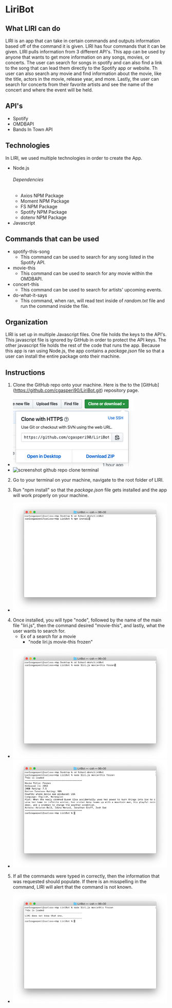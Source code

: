 # LiriBot

## What LIRI can do
LIRI is an app that can take in certain commands and outputs information based off of the command it is given. LIRI has four commands that it can be given. LIRI pulls information from 3 different API's. This app can be used by anyone that wants to get more information on any songs, movies, or concerts. The user can search for songs in spotify and can also find a link to the song that can lead them directly to the Spotify app or website. Th user can also search any movie and find information about the movie, like the title, actors in the movie, release year, and more. Lastly, the user can search for concerts from their favorite artists and see the name of the concert and where the event will be held.

## API's
*   Spotify
*   OMDBAPI
*   Bands In Town API

## Technologies
In LIRI, we used multiple technologies in order to create the App.
*   Node.js
    ###### Dependencies
    *   Axios NPM Package
    *   Moment NPM Package
    *   FS NPM Package
    *   Spotify NPM Package
    *   dotenv NPM Package
*   Javascript

## Commands that can be used
*   spotify-this-song
    *   This command can be used to search for any song listed in the Spotify API.
*   movie-this
    *   This command can be used to search for any movie within the OMDBAPI.
*   concert-this
    *   This command can be used to search for artists' upcoming events.
*   do-what-it-says
    *   This command, when ran, will read text inside of *random.txt* file and run the command inside the file.

## Organization
LIRI is set up in multiple Javascript files. One file holds the keys to the API's. This javascript file is ignored by GitHub in order to protect the API keys. The other javascript file holds the rest of the code that runs the app. Because this app is ran using Node.js, the app contains a *package.json* file so that a user can install the entire package onto their machine.

## Instructions
1. Clone the GitHub repo onto your machine. Here is the to the [GitHub] (https://github.com/cgasperi90/LiriBot.git) repository page.
*   ![screenshot github repo clone](Screenshots/githubClone.png)
*   ![screenshot github repo clone terminal](Screenshots/githubCloneTerminal)

2. Go to your terminal on your machine, navigate to the root folder of LIRI.

3. Run "npm install" so that the *package.json* file gets installed and the app will work properly on your machine.
*   ![screenshot terminal NPM install](Screenshots/terminalNpmInstall.png)

4. Once installed, you will type "node", followed by the name of the main file "liri.js", then the command desired "movie-this", and lastly, what the user wants to search for.
    *   Ex of a search for a movie
        *   "node liri.js movie-this frozen"
*   ![screenshot terminal movie example](Screenshots/terminalMovieExample.png)
*   ![screenshot clone terminal](Screenshots/terminalMovieSearch.png)

5. If all the commands were typed in correctly, then the information that was requested should populate. If there is an misspelling in the command, LIRI will alert that the command is not known.
*   ![screenshot terminal movie Error](Screenshots/terminalMovieError.png)

